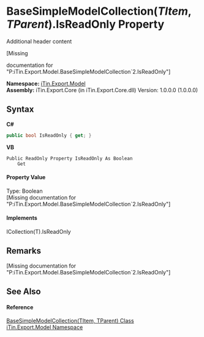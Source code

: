 # BaseSimpleModelCollection(*TItem*, *TParent*).IsReadOnly Property 
Additional header content 

\[Missing <summary> documentation for "P:iTin.Export.Model.BaseSimpleModelCollection`2.IsReadOnly"\]

**Namespace:**&nbsp;<a href="ef57ffcc-e95e-b212-5a46-9aa6f5a3511f">iTin.Export.Model</a><br />**Assembly:**&nbsp;iTin.Export.Core (in iTin.Export.Core.dll) Version: 1.0.0.0 (1.0.0.0)

## Syntax

**C#**<br />
``` C#
public bool IsReadOnly { get; }
```

**VB**<br />
``` VB
Public ReadOnly Property IsReadOnly As Boolean
	Get
```


#### Property Value
Type: Boolean<br />\[Missing <value> documentation for "P:iTin.Export.Model.BaseSimpleModelCollection`2.IsReadOnly"\]

#### Implements
ICollection(T).IsReadOnly<br />

## Remarks
\[Missing <remarks> documentation for "P:iTin.Export.Model.BaseSimpleModelCollection`2.IsReadOnly"\]

## See Also


#### Reference
<a href="b4adb97a-faa8-dcba-4b06-9f20cda532a6">BaseSimpleModelCollection(TItem, TParent) Class</a><br /><a href="ef57ffcc-e95e-b212-5a46-9aa6f5a3511f">iTin.Export.Model Namespace</a><br />